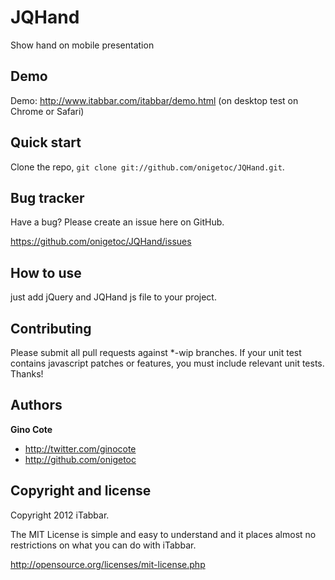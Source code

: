 JQHand
======

Show hand on mobile presentation

Demo
-----------
Demo: http://www.itabbar.com/itabbar/demo.html (on desktop test on Chrome or Safari)

Quick start
-----------

Clone the repo, `git clone git://github.com/onigetoc/JQHand.git`.


Bug tracker
-----------

Have a bug? Please create an issue here on GitHub.

https://github.com/onigetoc/JQHand/issues



How to use
---------------

just add jQuery and JQHand js file to your project.
<script type='text/javascript' src='https://ajax.googleapis.com/ajax/libs/jquery/1.7.2/jquery.min.js'></script>
<script type='text/javascript' src='js/jqhand.js'></script>


Contributing
------------

Please submit all pull requests against *-wip branches. If your unit test contains javascript patches or features, you must include relevant unit tests. Thanks!



Authors
-------

**Gino Cote**

+ http://twitter.com/ginocote
+ http://github.com/onigetoc


Copyright and license
---------------------

Copyright 2012 iTabbar.

The MIT License is simple and easy to understand and it places almost no restrictions on what you can do with iTabbar.

  http://opensource.org/licenses/mit-license.php
